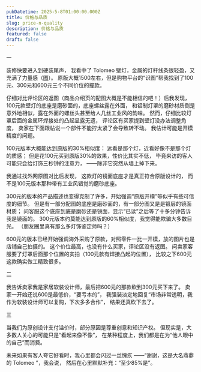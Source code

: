 ```yaml
---
pubDatetime: 2025-5-8T01:00:00.000Z
title: 价格与品质
slug: price-n-quality
description: 价格与品质
featured: false
draft: false
---
```


一

装修快要进入到硬装尾声，
我看中了 Tolomeo 壁灯，金属的灯杆线条很轻盈，又充满了力量感（<a target="_blank" rel="noopener noreferrer" href="https://www.bing.com/images/search?q=Tolomeo+%E5%A3%81%E7%81%AF&first=1">图</a>）。
原版大概1500左右，但是购物平台的“识图”帮我找到了100元、300元和600元三个不同价位的撞款。

仔细对比评论区的返图（商品介绍页的配图大概是不能相信的吧！）后我发现，
100元款壁灯的底座是磨砂面的，底座螺丝露在外面，
和铝制灯罩的磨砂材质倒是意外地相似，露在外面的螺丝头甚至给人几丝工业风的韵味。
然而，仔细比较灯罩后面的金属环焊接处的凸起显露无遗，
评论区有买家提到壁灯没办法调整角度，
卖家在下面跟帖说一个部件不能拧太紧了会导致转不动。
我估计可能是开模精度的问题。

100元版本大概能达到原版的30%相似度：
远看是那个灯，近看好像不是那个灯的质感；
但是花100元买到原版30%的效果，性价比其实不低，
毕竟来访的客人可能只会给灯饰三秒钟的注意力，
——除非它突然从墙上掉下来。

我通过找外网原图对比后发现，
这款灯的镜面底座才是真正符合原版设计的，
而不是100元版本那种带有工业风错觉的磨砂底座。

300元的版本的产品描述也变得克制了许多，开始强调“原版开模”等似乎有些可信度的细节。
但是有一部分配图的底座是磨砂面的，有一部分图又是是镀层的镜面材质；
问客服这个底座到底是磨砂还是镜面，显示“已读”之后等了十多分钟告诉我是镜面的。
300元版本约莫能达到原版的60%相似度，我觉得能欺骗大多数目光。
（朋友圈里真有那么多灯饰鉴定师吗？）

600元的版本已经开始强调海外采购了原款，对照零件一比一开模，放的图片也是店铺自己拍摄的。
这个价位最高，也没有什么买家，评论区没有返图。
问卖家客服要了灯罩后面那个位置的实拍（100元款有焊接凸起的位置），
比较之下600元这款确实做工精致很多。

二

我告诉卖家我是家居软装设计师，最后把600元的那款砍到300元买下来了。
卖家一开始还说600是最低价，“要亏本的”，
我强装淡定地回复“市场非常透明，我作为软装设计师可以复购，下次多多合作”，
结果还真砍下去了。

三

当我们为原创设计支付溢价时，部分原因是尊重创意和知识产权。
但现实是，大多数人关心的可能只是“看起来像不像”，
在某种程度上，我们都是在为“他人眼中的自己”而消费。

未来如果有客人夸它好看时，我心里都会闪过一丝愧疚
——“谢谢，这是大名鼎鼎的 Tolomeo ”，我会说，
然后在心里默默补充：“至少85%是”。